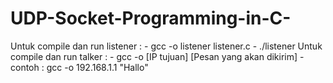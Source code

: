 # UDP-Socket-Programming-in-C-
Untuk compile dan run listener :  - gcc -o listener listener.c
                                  - ./listener
Untuk compile dan run talker   :  - gcc -o [IP tujuan] [Pesan yang akan dikirim]
                                  - contoh : gcc -o 192.168.1.1 "Hallo"
